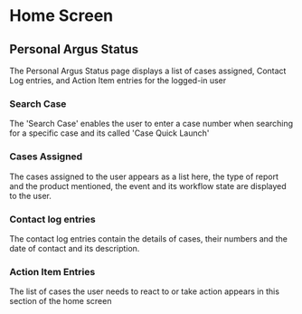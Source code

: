 # Home Screen

## Personal Argus Status

The Personal Argus Status page displays a list of cases assigned, Contact Log entries, and Action Item entries for the logged-in user

### Search Case

The 'Search Case' enables the user to enter a case number when searching for a specific case and its called 'Case Quick Launch'

### Cases Assigned

The cases assigned to the user appears as a list here, the type of report and the product mentioned, the event and its workflow state are displayed to the user.

### Contact log entries

The contact log entries contain the details of cases, their numbers and the date of contact and its description.

### Action Item Entries

The list of cases the user needs to react to or take action appears in this section of the home screen
